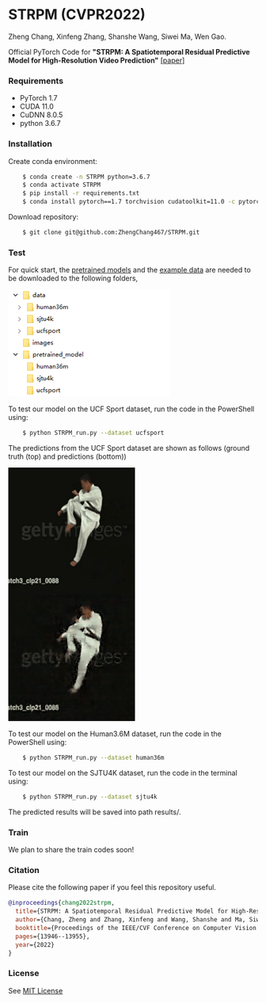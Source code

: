 # STRPM (CVPR2022)

Zheng Chang,
Xinfeng Zhang,
Shanshe Wang,
Siwei Ma,
Wen Gao.

Official PyTorch Code for **"STRPM: A Spatiotemporal Residual Predictive Model for High-Resolution Video Prediction"** [[paper]](https://arxiv.org/pdf/2203.16084.pdf)

### Requirements
- PyTorch 1.7
- CUDA 11.0
- CuDNN 8.0.5
- python 3.6.7

### Installation
Create conda environment:
```bash
    $ conda create -n STRPM python=3.6.7
    $ conda activate STRPM
    $ pip install -r requirements.txt
    $ conda install pytorch==1.7 torchvision cudatoolkit=11.0 -c pytorch
```
Download repository:
```bash
    $ git clone git@github.com:ZhengChang467/STRPM.git
```

### Test

For quick start, the [pretrained models](https://drive.google.com/file/d/15D7sHmhBHpqX7nNiJ8p1hzowS0RQqtvp/view?usp=sharing) and the [example data](https://drive.google.com/file/d/1iairxo8iCMO__-_yupwgXbdTAMbdk45l/view?usp=sharing) are needed to be downloaded to the following folders, 

![Image text](images/image.png)

To test our model on the UCF Sport dataset, run the code in the PowerShell using:

```bash
    $ python STRPM_run.py --dataset ucfsport
```

The predictions from the UCF Sport dataset are shown as follows (ground truth (top) and predictions (bottom))

<img src="result.gif" width="256" height="512">

To test our model on the Human3.6M dataset, run the code in the PowerShell using:

```bash
    $ python STRPM_run.py --dataset human36m
```

To test our model on the SJTU4K dataset, run the code in the terminal using:

```bash
    $ python STRPM_run.py --dataset sjtu4k
```

The predicted results will be saved into path results/.
### Train
We plan to share the train codes soon!
### Citation
Please cite the following paper if you feel this repository useful.
```bibtex
@inproceedings{chang2022strpm,
  title={STRPM: A Spatiotemporal Residual Predictive Model for High-Resolution Video Prediction},
  author={Chang, Zheng and Zhang, Xinfeng and Wang, Shanshe and Ma, Siwei and Gao, Wen},
  booktitle={Proceedings of the IEEE/CVF Conference on Computer Vision and Pattern Recognition},
  pages={13946--13955},
  year={2022}
}
```
### License
See [MIT License](https://github.com/ZhengChang467/STRPM/blob/master/LICENSE)

